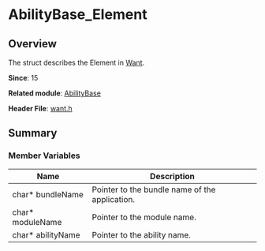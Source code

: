 # AbilityBase_Element

## Overview

The struct describes the Element in [Want](capi-want-h.md).

**Since**: 15

**Related module**: [AbilityBase](capi-abilitybase.md)

**Header File**: [want.h](capi-want-h.md)

## Summary

### Member Variables

| Name| Description|
| -- | -- |
| char* bundleName | Pointer to the bundle name of the application.|
| char* moduleName | Pointer to the module name.|
| char* abilityName | Pointer to the ability name.|
